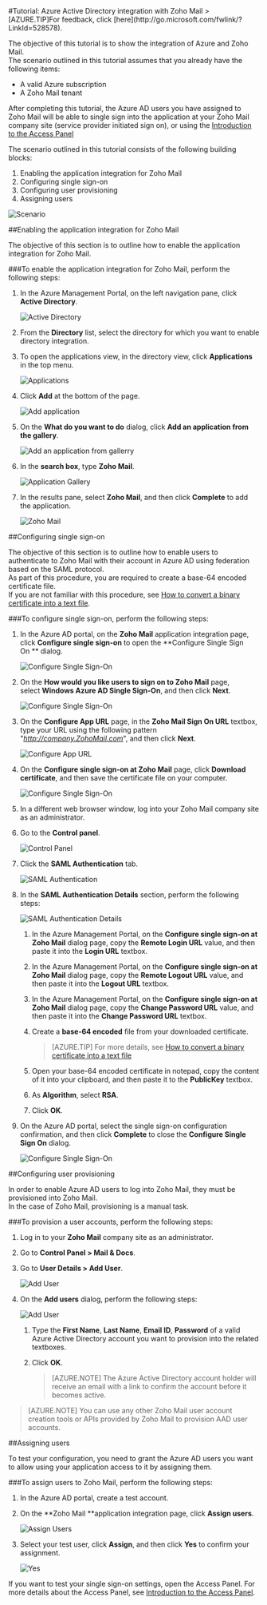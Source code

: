 <properties pageTitle="Tutorial: Azure Active Directory integration with Zoho Mail | Windows Azure" description="Learn how to use Zoho Mail with Azure Active Directory to enable single sign-on, automated provisioning, and more!." services="active-directory" authors="MarkusVi"  documentationCenter="na" manager="stevenpo"/>
<tags
	ms.service="active-directory"
	ms.date="08/01/2015"
	wacn.date=""/>
#Tutorial: Azure Active Directory integration with Zoho Mail
>[AZURE.TIP]For feedback, click [here](http://go.microsoft.com/fwlink/?LinkId=528578).
  
The objective of this tutorial is to show the integration of Azure and Zoho Mail.  
The scenario outlined in this tutorial assumes that you already have the following items:

-   A valid Azure subscription
-   A Zoho Mail tenant
  
After completing this tutorial, the Azure AD users you have assigned to Zoho Mail will be able to single sign into the application at your Zoho Mail company site (service provider initiated sign on), or using the [Introduction to the Access Panel](https://msdn.microsoft.com/zh-cn/library/dn308586)
  
The scenario outlined in this tutorial consists of the following building blocks:

1.  Enabling the application integration for Zoho Mail
2.  Configuring single sign-on
3.  Configuring user provisioning
4.  Assigning users

![Scenario](./media/active-directory-saas-zoho-mail-tutorial/IC789600.png "Scenario")

##Enabling the application integration for Zoho Mail
  
The objective of this section is to outline how to enable the application integration for Zoho Mail.

###To enable the application integration for Zoho Mail, perform the following steps:

1.  In the Azure Management Portal, on the left navigation pane, click **Active Directory**.

    ![Active Directory](./media/active-directory-saas-zoho-mail-tutorial/IC700993.png "Active Directory")

2.  From the **Directory** list, select the directory for which you want to enable directory integration.

3.  To open the applications view, in the directory view, click **Applications** in the top menu.

    ![Applications](./media/active-directory-saas-zoho-mail-tutorial/IC700994.png "Applications")

4.  Click **Add** at the bottom of the page.

    ![Add application](./media/active-directory-saas-zoho-mail-tutorial/IC749321.png "Add application")

5.  On the **What do you want to do** dialog, click **Add an application from the gallery**.

    ![Add an application from gallerry](./media/active-directory-saas-zoho-mail-tutorial/IC749322.png "Add an application from gallerry")

6.  In the **search box**, type **Zoho Mail**.

    ![Application Gallery](./media/active-directory-saas-zoho-mail-tutorial/IC789601.png "Application Gallery")

7.  In the results pane, select **Zoho Mail**, and then click **Complete** to add the application.

    ![Zoho Mail](./media/active-directory-saas-zoho-mail-tutorial/IC789602.png "Zoho Mail")

##Configuring single sign-on
  
The objective of this section is to outline how to enable users to authenticate to Zoho Mail with their account in Azure AD using federation based on the SAML protocol.  
As part of this procedure, you are required to create a base-64 encoded certificate file.  
If you are not familiar with this procedure, see [How to convert a binary certificate into a text file](http://youtu.be/PlgrzUZ-Y1o).

###To configure single sign-on, perform the following steps:

1.  In the Azure AD portal, on the **Zoho Mail** application integration page, click **Configure single sign-on** to open the **Configure Single Sign On ** dialog.

    ![Configure Single Sign-On](./media/active-directory-saas-zoho-mail-tutorial/IC789603.png "Configure Single Sign-On")

2.  On the **How would you like users to sign on to Zoho Mail** page, select **Windows Azure AD Single Sign-On**, and then click **Next**.

    ![Configure Single Sign-On](./media/active-directory-saas-zoho-mail-tutorial/IC789604.png "Configure Single Sign-On")

3.  On the **Configure App URL** page, in the **Zoho Mail Sign On URL** textbox, type your URL using the following pattern "*http://company.ZohoMail.com*", and then click **Next**.

    ![Configure App URL](./media/active-directory-saas-zoho-mail-tutorial/IC789605.png "Configure App URL")

4.  On the **Configure single sign-on at Zoho Mail** page, click **Download certificate**, and then save the certificate file on your computer.

    ![Configure Single Sign-On](./media/active-directory-saas-zoho-mail-tutorial/IC789606.png "Configure Single Sign-On")

5.  In a different web browser window, log into your Zoho Mail company site as an administrator.

6.  Go to the **Control panel**.

    ![Control Panel](./media/active-directory-saas-zoho-mail-tutorial/IC789607.png "Control Panel")

7.  Click the **SAML Authentication** tab.

    ![SAML Authentication](./media/active-directory-saas-zoho-mail-tutorial/IC789608.png "SAML Authentication")

8.  In the **SAML Authentication Details** section, perform the following steps:

    ![SAML Authentication Details](./media/active-directory-saas-zoho-mail-tutorial/IC789609.png "SAML Authentication Details")

    1.  In the Azure Management Portal, on the **Configure single sign-on at Zoho Mail** dialog page, copy the **Remote Login URL** value, and then paste it into the **Login URL** textbox.
    2.  In the Azure Management Portal, on the **Configure single sign-on at Zoho Mail** dialog page, copy the **Remote Logout URL** value, and then paste it into the **Logout URL** textbox.
    3.  In the Azure Management Portal, on the **Configure single sign-on at Zoho Mail** dialog page, copy the **Change Password URL** value, and then paste it into the **Change Password URL** textbox.
    4.  Create a **base-64 encoded** file from your downloaded certificate.  

        >[AZURE.TIP] For more details, see [How to convert a binary certificate into a text file](http://youtu.be/PlgrzUZ-Y1o)

    5.  Open your base-64 encoded certificate in notepad, copy the content of it into your clipboard, and then paste it to the **PublicKey** textbox.
    6.  As **Algorithm**, select **RSA**.
    7.  Click **OK**.

9.  On the Azure AD portal, select the single sign-on configuration confirmation, and then click **Complete** to close the **Configure Single Sign On** dialog.

    ![Configure Single Sign-On](./media/active-directory-saas-zoho-mail-tutorial/IC789610.png "Configure Single Sign-On")

##Configuring user provisioning
  
In order to enable Azure AD users to log into Zoho Mail, they must be provisioned into Zoho Mail.  
In the case of Zoho Mail, provisioning is a manual task.

###To provision a user accounts, perform the following steps:

1.  Log in to your **Zoho Mail** company site as an administrator.

2.  Go to **Control Panel \> Mail & Docs**.

3.  Go to **User Details \> Add User**.

    ![Add User](./media/active-directory-saas-zoho-mail-tutorial/IC789611.png "Add User")

4.  On the **Add users** dialog, perform the following steps:

    ![Add User](./media/active-directory-saas-zoho-mail-tutorial/IC789612.png "Add User")

    1.  Type the **First Name**, **Last Name**, **Email ID**, **Password** of a valid Azure Active Directory account you want to provision into the related textboxes.
    2.  Click **OK**.  

        >[AZURE.NOTE] The Azure Active Directory account holder will receive an email with a link to confirm the account before it becomes active.

>[AZURE.NOTE] You can use any other Zoho Mail user account creation tools or APIs provided by Zoho Mail to provision AAD user accounts.

##Assigning users
  
To test your configuration, you need to grant the Azure AD users you want to allow using your application access to it by assigning them.

###To assign users to Zoho Mail, perform the following steps:

1.  In the Azure AD portal, create a test account.

2.  On the **Zoho Mail **application integration page, click **Assign users**.

    ![Assign Users](./media/active-directory-saas-zoho-mail-tutorial/IC789613.png "Assign Users")

3.  Select your test user, click **Assign**, and then click **Yes** to confirm your assignment.

    ![Yes](./media/active-directory-saas-zoho-mail-tutorial/IC767830.png "Yes")
  
If you want to test your single sign-on settings, open the Access Panel. For more details about the Access Panel, see [Introduction to the Access Panel](https://msdn.microsoft.com/zh-cn/library/dn308586).